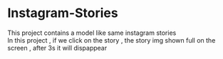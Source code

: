 # Instagram-Stories
This project contains a model like  same instagram stories<br>
In this project , if we click on the story , the story img shown full on the screen , after  3s it will dispappear
